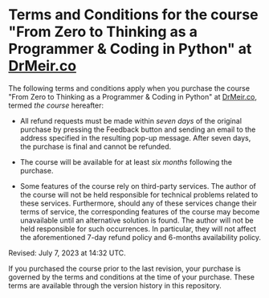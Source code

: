 # Terms and Conditions for the course "From Zero to Thinking as a Programmer & Coding in Python" at [DrMeir.co](https://DrMeir.co/#/)

The following terms and conditions apply when you purchase the course "From Zero to Thinking as a Programmer & Coding in Python" at [DrMeir.co](https://DrMeir.co/#/), termed *the course* hereafter:

* All refund requests must be made within *seven days* of the original purchase by pressing the Feedback button and sending an email to the address specified in the resulting pop-up message. After seven days, the purchase is final and cannot be refunded.

* The course will be available for at least *six months* following the purchase.

* Some features of the course rely on third-party services. The author of the course will not be held responsible for technical problems related to these services. Furthermore, should any of these services change their terms of service, the corresponding features of the course may become unavailable until an alternative solution is found. The author will not be held responsible for such occurrences. In particular, they will not affect the aforementioned 7-day refund policy and 6-months availability policy.

Revised: July 7, 2023 at 14:32 UTC.

If you purchased the course prior to the last revision, your purchase is governed by the terms and conditions at the time of your purchase. These terms are available through the version history in this repository. 
